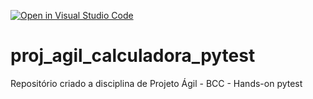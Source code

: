 [![Open in Visual Studio Code](https://classroom.github.com/assets/open-in-vscode-c66648af7eb3fe8bc4f294546bfd86ef473780cde1dea487d3c4ff354943c9ae.svg)](https://classroom.github.com/online_ide?assignment_repo_id=8277904&assignment_repo_type=AssignmentRepo)
# proj_agil_calculadora_pytest
Repositório criado a disciplina de Projeto Ágil - BCC - Hands-on pytest
